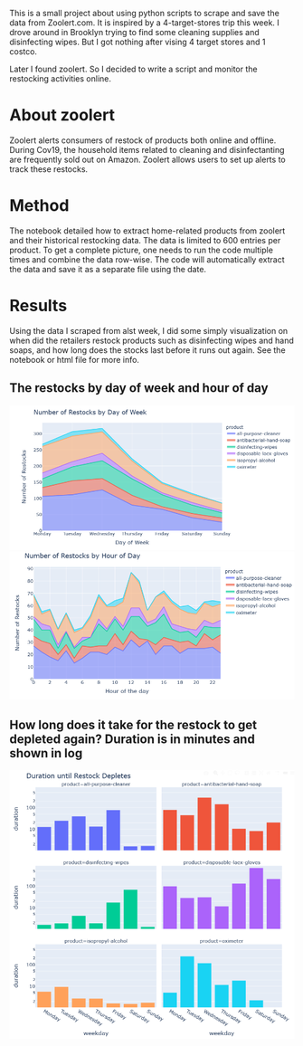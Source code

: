 
This is a small project about using python scripts to scrape and save the data from Zoolert.com. It is inspired by a 4-target-stores trip this week. I drove around in Brooklyn trying to find some cleaning supplies and disinfecting wipes. But I got nothing after vising 4 target stores and 1 costco. 

Later I found zoolert. So I decided to write a script and monitor the restocking activities online. 


# About zoolert
Zoolert alerts consumers of restock of products both online and offline. During Cov19, the household items related to cleaning and disinfectanting are frequently sold out on Amazon. Zoolert allows users to set up alerts to track these restocks. 


# Method

The notebook detailed how to extract home-related products from zoolert and their historical restocking data. The data is limited to 600 entries per product. To get a complete picture, one needs to run the code multiple times and combine the data row-wise. The code will automatically extract the data and save it as a separate file using the date. 

# Results

Using the data I scraped from alst week, I did some simply visualization on when did the retailers restock products such as disinfecting wipes and hand soaps, and how long does the stocks last before it runs out again. See the notebook or html file for more info. 

## The restocks by day of week and hour of day 
![](n_restocks.PNG)
![](n_restocks_hour.PNG)

## How long does it take for the restock to get depleted again? Duration is in minutes and shown in log
![](duration.PNG)

